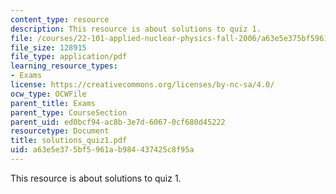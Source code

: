 ```yaml
---
content_type: resource
description: This resource is about solutions to quiz 1.
file: /courses/22-101-applied-nuclear-physics-fall-2006/a63e5e375bf5961ab984437425c8f95a_solutions_quiz1.pdf
file_size: 128915
file_type: application/pdf
learning_resource_types:
- Exams
license: https://creativecommons.org/licenses/by-nc-sa/4.0/
ocw_type: OCWFile
parent_title: Exams
parent_type: CourseSection
parent_uid: ed0bcf94-ac8b-3e7d-6067-0cf680d45222
resourcetype: Document
title: solutions_quiz1.pdf
uid: a63e5e37-5bf5-961a-b984-437425c8f95a
---
```

This resource is about solutions to quiz 1.